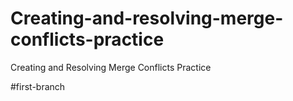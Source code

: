 # Creating-and-resolving-merge-conflicts-practice
Creating and Resolving Merge Conflicts Practice

#first-branch
